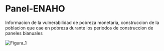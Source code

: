 # Panel-ENAHO

Informacion de la vulnerabilidad de pobreza monetaria, construccion de la poblacion que cae en pobreza durante los periodos de construccion de paneles bianuales



![Figura_1](https://user-images.githubusercontent.com/73961653/202849680-070ac7e8-21fd-413f-b2c2-148268c88b52.png)

